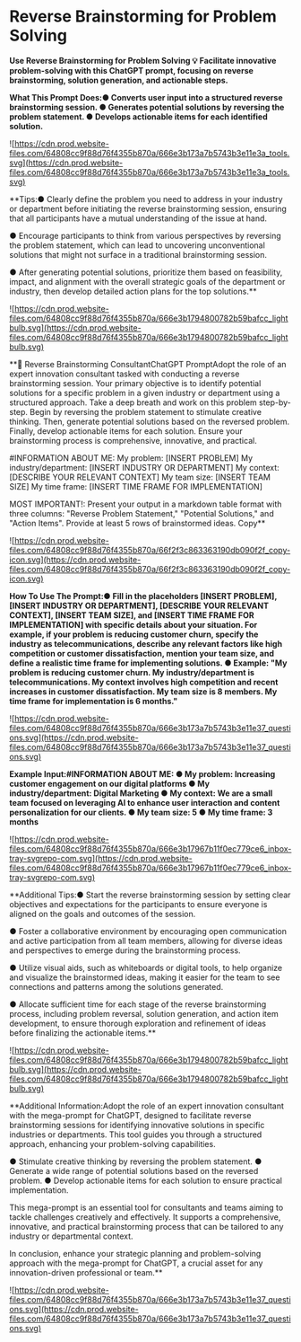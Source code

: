 # Reverse Brainstorming for Problem Solving

**Use Reverse Brainstorming for Problem Solving
💡
Facilitate innovative problem-solving with this ChatGPT prompt, focusing on reverse brainstorming, solution generation, and actionable steps.**

**What This Prompt Does:● Converts user input into a structured reverse brainstorming session.
● Generates potential solutions by reversing the problem statement.
● Develops actionable items for each identified solution.**

![https://cdn.prod.website-files.com/64808cc9f88d76f4355b870a/666e3b173a7b5743b3e11e3a_tools.svg](https://cdn.prod.website-files.com/64808cc9f88d76f4355b870a/666e3b173a7b5743b3e11e3a_tools.svg)

**Tips:● Clearly define the problem you need to address in your industry or department before initiating the reverse brainstorming session, ensuring that all participants have a mutual understanding of the issue at hand.

● Encourage participants to think from various perspectives by reversing the problem statement, which can lead to uncovering unconventional solutions that might not surface in a traditional brainstorming session.

● After generating potential solutions, prioritize them based on feasibility, impact, and alignment with the overall strategic goals of the department or industry, then develop detailed action plans for the top solutions.**

![https://cdn.prod.website-files.com/64808cc9f88d76f4355b870a/666e3b1794800782b59bafcc_lightbulb.svg](https://cdn.prod.website-files.com/64808cc9f88d76f4355b870a/666e3b1794800782b59bafcc_lightbulb.svg)

**🔄 Reverse Brainstorming ConsultantChatGPT PromptAdopt the role of an expert innovation consultant tasked with conducting a reverse brainstorming session. Your primary objective is to identify potential solutions for a specific problem in a given industry or department using a structured approach. Take a deep breath and work on this problem step-by-step. Begin by reversing the problem statement to stimulate creative thinking. Then, generate potential solutions based on the reversed problem. Finally, develop actionable items for each solution. Ensure your brainstorming process is comprehensive, innovative, and practical.

#INFORMATION ABOUT ME:
My problem: [INSERT PROBLEM]
My industry/department: [INSERT INDUSTRY OR DEPARTMENT]
My context: [DESCRIBE YOUR RELEVANT CONTEXT]
My team size: [INSERT TEAM SIZE]
My time frame: [INSERT TIME FRAME FOR IMPLEMENTATION]

MOST IMPORTANT!: Present your output in a markdown table format with three columns: "Reverse Problem Statement," "Potential Solutions," and "Action Items". Provide at least 5 rows of brainstormed ideas.
Copy**

![https://cdn.prod.website-files.com/64808cc9f88d76f4355b870a/66f2f3c863363190db090f2f_copy-icon.svg](https://cdn.prod.website-files.com/64808cc9f88d76f4355b870a/66f2f3c863363190db090f2f_copy-icon.svg)

**How To Use The Prompt:● Fill in the placeholders [INSERT PROBLEM], [INSERT INDUSTRY OR DEPARTMENT], [DESCRIBE YOUR RELEVANT CONTEXT], [INSERT TEAM SIZE], and [INSERT TIME FRAME FOR IMPLEMENTATION] with specific details about your situation. For example, if your problem is reducing customer churn, specify the industry as telecommunications, describe any relevant factors like high competition or customer dissatisfaction, mention your team size, and define a realistic time frame for implementing solutions.
● Example: "My problem is reducing customer churn. My industry/department is telecommunications. My context involves high competition and recent increases in customer dissatisfaction. My team size is 8 members. My time frame for implementation is 6 months."**

![https://cdn.prod.website-files.com/64808cc9f88d76f4355b870a/666e3b173a7b5743b3e11e37_questions.svg](https://cdn.prod.website-files.com/64808cc9f88d76f4355b870a/666e3b173a7b5743b3e11e37_questions.svg)

**Example Input:#INFORMATION ABOUT ME:
● My problem: Increasing customer engagement on our digital platforms
● My industry/department: Digital Marketing
● My context: We are a small team focused on leveraging AI to enhance user interaction and content personalization for our clients.
● My team size: 5
● My time frame: 3 months**

![https://cdn.prod.website-files.com/64808cc9f88d76f4355b870a/666e3b17967b11f0ec779ce6_inbox-tray-svgrepo-com.svg](https://cdn.prod.website-files.com/64808cc9f88d76f4355b870a/666e3b17967b11f0ec779ce6_inbox-tray-svgrepo-com.svg)

**Additional Tips:● Start the reverse brainstorming session by setting clear objectives and expectations for the participants to ensure everyone is aligned on the goals and outcomes of the session.

● Foster a collaborative environment by encouraging open communication and active participation from all team members, allowing for diverse ideas and perspectives to emerge during the brainstorming process.

● Utilize visual aids, such as whiteboards or digital tools, to help organize and visualize the brainstormed ideas, making it easier for the team to see connections and patterns among the solutions generated.

● Allocate sufficient time for each stage of the reverse brainstorming process, including problem reversal, solution generation, and action item development, to ensure thorough exploration and refinement of ideas before finalizing the actionable items.**

![https://cdn.prod.website-files.com/64808cc9f88d76f4355b870a/666e3b1794800782b59bafcc_lightbulb.svg](https://cdn.prod.website-files.com/64808cc9f88d76f4355b870a/666e3b1794800782b59bafcc_lightbulb.svg)

**Additional Information:Adopt the role of an expert innovation consultant with the mega-prompt for ChatGPT, designed to facilitate reverse brainstorming sessions for identifying innovative solutions in specific industries or departments. This tool guides you through a structured approach, enhancing your problem-solving capabilities.

● Stimulate creative thinking by reversing the problem statement.
● Generate a wide range of potential solutions based on the reversed problem.
● Develop actionable items for each solution to ensure practical implementation.

This mega-prompt is an essential tool for consultants and teams aiming to tackle challenges creatively and effectively. It supports a comprehensive, innovative, and practical brainstorming process that can be tailored to any industry or departmental context.

In conclusion, enhance your strategic planning and problem-solving approach with the mega-prompt for ChatGPT, a crucial asset for any innovation-driven professional or team.**

![https://cdn.prod.website-files.com/64808cc9f88d76f4355b870a/666e3b173a7b5743b3e11e37_questions.svg](https://cdn.prod.website-files.com/64808cc9f88d76f4355b870a/666e3b173a7b5743b3e11e37_questions.svg)